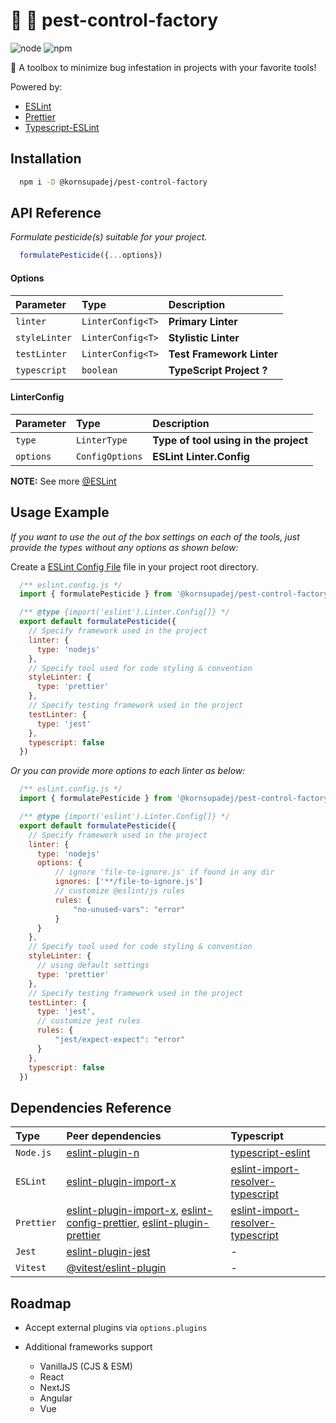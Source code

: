 
# :no_entry_sign: :bug: pest-control-factory

![node](https://badgen.net/badge/node.js/v18.x/green/) ![npm](https://badgen.net/badge/eslint/v9.x)

:toolbox: A toolbox to minimize bug infestation in projects with your favorite tools!

Powered by:

- [ESLint](https://eslint.org/docs/latest/)
- [Prettier](https://prettier.io/docs/)
- [Typescript-ESLint](https://typescript-eslint.io/getting-started/)


## Installation


```bash
  npm i -D @kornsupadej/pest-control-factory
```
    
## API Reference

*Formulate pesticide(s) suitable for your project.*

```js
  formulatePesticide({...options})
```
#### Options

| Parameter      | Type              | Description                  |
| :------------- | :---------------- | :--------------------------- |
| `linter`       | `LinterConfig<T>` | **Primary Linter**           |
| `styleLinter`  | `LinterConfig<T>` | **Stylistic Linter**         |
| `testLinter`   | `LinterConfig<T>` | **Test Framework Linter**    |
| `typescript`   | `boolean`         | **TypeScript Project ?**     |

#### LinterConfig
| Parameter      | Type              | Description                                 |
| :------------- | :---------------- | :------------------------------------------ |
| `type`         | `LinterType`      | **Type of tool using in the project**       |
| `options`      | `ConfigOptions`   | **ESLint Linter.Config**                    |

**NOTE:** See more [@ESLint](https://eslint.org/docs/latest/use/configure/)



## Usage Example

*If you want to use the out of the box settings on each of the tools, just provide the types without any options as shown below:*

Create a [ESLint Config File](https://eslint.org/docs/latest/use/configure/configuration-files) file in your project root directory.

```js
  /** eslint.config.js */
  import { formulatePesticide } from '@kornsupadej/pest-control-factory'

  /** @type {import('eslint').Linter.Config[]} */
  export default formulatePesticide({
    // Specify framework used in the project
    linter: {
      type: 'nodejs'
    },
    // Specify tool used for code styling & convention
    styleLinter: {
      type: 'prettier'
    },
    // Specify testing framework used in the project
    testLinter: {
      type: 'jest'
    },
    typescript: false
  })
```
*Or you can provide more options to each linter as below:*
```js
  /** eslint.config.js */
  import { formulatePesticide } from '@kornsupadej/pest-control-factory'

  /** @type {import('eslint').Linter.Config[]} */
  export default formulatePesticide({
    // Specify framework used in the project
    linter: {
      type: 'nodejs'
      options: {
          // ignore 'file-to-ignore.js' if found in any dir
          ignores: ['**/file-to-ignore.js']
          // customize @eslint/js rules
          rules: {
              "no-unused-vars": "error"
          }
      }
    },
    // Specify tool used for code styling & convention
    styleLinter: {
      // using default settings
      type: 'prettier'
    },
    // Specify testing framework used in the project
    testLinter: {
      type: 'jest',
      // customize jest rules
      rules: {
          "jest/expect-expect": "error"
      }
    },
    typescript: false
  })
```


## Dependencies Reference

| Type | Peer dependencies| Typescript |
| :-   | :- | :- |
| `Node.js` |[eslint-plugin-n](https://www.npmjs.com/package/eslint-plugin-n)|[typescript-eslint](https://www.npmjs.com/package/typescript-eslint)|
|`ESLint`|[eslint-plugin-import-x](https://www.npmjs.com/package/eslint-plugin-import-x)|[eslint-import-resolver-typescript](https://www.npmjs.com/package/eslint-import-resolver-typescript)|
|`Prettier`|[eslint-plugin-import-x](https://www.npmjs.com/package/eslint-plugin-import-x), [eslint-config-prettier](https://www.npmjs.com/package/eslint-config-prettier), [eslint-plugin-prettier](https://www.npmjs.com/package/eslint-plugin-prettier)|[eslint-import-resolver-typescript](https://www.npmjs.com/package/eslint-import-resolver-typescript)|
|`Jest`|[eslint-plugin-jest](https://www.npmjs.com/package/eslint-plugin-jest)| - |
|`Vitest`|[@vitest/eslint-plugin](https://github.com/vitest-dev/eslint-plugin-vitest)| - |


## Roadmap

- Accept external plugins via `options.plugins`

- Additional frameworks support
    - VanillaJS (CJS & ESM)
    - React
    - NextJS
    - Angular
    - Vue